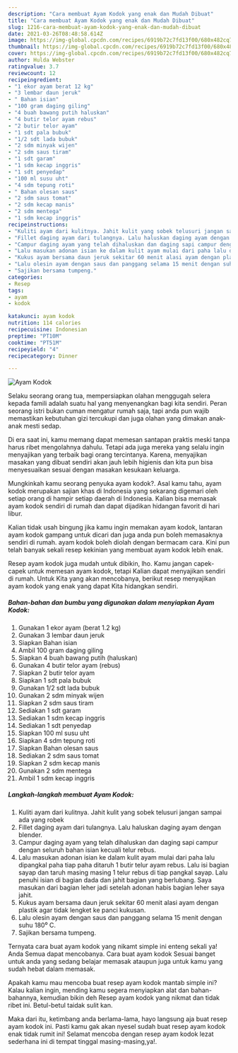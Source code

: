 ```yaml
---
description: "Cara membuat Ayam Kodok yang enak dan Mudah Dibuat"
title: "Cara membuat Ayam Kodok yang enak dan Mudah Dibuat"
slug: 1216-cara-membuat-ayam-kodok-yang-enak-dan-mudah-dibuat
date: 2021-03-26T08:48:58.614Z
image: https://img-global.cpcdn.com/recipes/6919b72c7fd13f00/680x482cq70/ayam-kodok-foto-resep-utama.jpg
thumbnail: https://img-global.cpcdn.com/recipes/6919b72c7fd13f00/680x482cq70/ayam-kodok-foto-resep-utama.jpg
cover: https://img-global.cpcdn.com/recipes/6919b72c7fd13f00/680x482cq70/ayam-kodok-foto-resep-utama.jpg
author: Hulda Webster
ratingvalue: 3.7
reviewcount: 12
recipeingredient:
- "1 ekor ayam berat 12 kg"
- "3 lembar daun jeruk"
- " Bahan isian"
- "100 gram daging giling"
- "4 buah bawang putih haluskan"
- "4 butir telor ayam rebus"
- "2 butir telor ayam"
- "1 sdt pala bubuk"
- "1/2 sdt lada bubuk"
- "2 sdm minyak wijen"
- "2 sdm saus tiram"
- "1 sdt garam"
- "1 sdm kecap inggris"
- "1 sdt penyedap"
- "100 ml susu uht"
- "4 sdm tepung roti"
- " Bahan olesan saus"
- "2 sdm saus tomat"
- "2 sdm kecap manis"
- "2 sdm mentega"
- "1 sdm kecap inggris"
recipeinstructions:
- "Kuliti ayam dari kulitnya. Jahit kulit yang sobek telusuri jangan sampai ada yang robek"
- "Fillet daging ayam dari tulangnya. Lalu haluskan daging ayam dengan blender."
- "Campur daging ayam yang telah dihaluskan dan daging sapi campur dengan seluruh bahan isian kecuali telur rebus."
- "Lalu masukan adonan isian ke dalam kulit ayam mulai dari paha lalu dipangkal paha tiap paha ditaruh 1 butir telur ayam rebus. Lalu isi bagian sayap dan taruh masing masing 1 telur rebus di tiap pangkal sayap. Lalu penuhi isian di bagian dada dan jahit bagian yang berlubang. Saya masukan dari bagian leher jadi setelah adonan habis bagian leher saya jahit."
- "Kukus ayam bersama daun jeruk sekitar 60 menit alasi ayam dengan plastik agar tidak lengket ke panci kukusan."
- "Lalu olesin ayam dengan saus dan panggang selama 15 menit dengan suhu 180⁰ C."
- "Sajikan bersama tumpeng."
categories:
- Resep
tags:
- ayam
- kodok

katakunci: ayam kodok 
nutrition: 114 calories
recipecuisine: Indonesian
preptime: "PT10M"
cooktime: "PT51M"
recipeyield: "4"
recipecategory: Dinner

---
```



![Ayam Kodok](https://img-global.cpcdn.com/recipes/6919b72c7fd13f00/680x482cq70/ayam-kodok-foto-resep-utama.jpg)

Selaku seorang orang tua, mempersiapkan olahan menggugah selera kepada famili adalah suatu hal yang menyenangkan bagi kita sendiri. Peran seorang istri bukan cuman mengatur rumah saja, tapi anda pun wajib memastikan kebutuhan gizi tercukupi dan juga olahan yang dimakan anak-anak mesti sedap.

Di era  saat ini, kamu memang dapat memesan santapan praktis meski tanpa harus ribet mengolahnya dahulu. Tetapi ada juga mereka yang selalu ingin menyajikan yang terbaik bagi orang tercintanya. Karena, menyajikan masakan yang dibuat sendiri akan jauh lebih higienis dan kita pun bisa menyesuaikan sesuai dengan masakan kesukaan keluarga. 



Mungkinkah kamu seorang penyuka ayam kodok?. Asal kamu tahu, ayam kodok merupakan sajian khas di Indonesia yang sekarang digemari oleh setiap orang di hampir setiap daerah di Indonesia. Kalian bisa memasak ayam kodok sendiri di rumah dan dapat dijadikan hidangan favorit di hari libur.

Kalian tidak usah bingung jika kamu ingin memakan ayam kodok, lantaran ayam kodok gampang untuk dicari dan juga anda pun boleh memasaknya sendiri di rumah. ayam kodok boleh diolah dengan bermacam cara. Kini pun telah banyak sekali resep kekinian yang membuat ayam kodok lebih enak.

Resep ayam kodok juga mudah untuk dibikin, lho. Kamu jangan capek-capek untuk memesan ayam kodok, tetapi Kalian dapat menyajikan sendiri di rumah. Untuk Kita yang akan mencobanya, berikut resep menyajikan ayam kodok yang enak yang dapat Kita hidangkan sendiri.

<!--inarticleads1-->

##### Bahan-bahan dan bumbu yang digunakan dalam menyiapkan Ayam Kodok:

1. Gunakan 1 ekor ayam (berat 1.2 kg)
1. Gunakan 3 lembar daun jeruk
1. Siapkan  Bahan isian
1. Ambil 100 gram daging giling
1. Siapkan 4 buah bawang putih (haluskan)
1. Gunakan 4 butir telor ayam (rebus)
1. Siapkan 2 butir telor ayam
1. Siapkan 1 sdt pala bubuk
1. Gunakan 1/2 sdt lada bubuk
1. Gunakan 2 sdm minyak wijen
1. Siapkan 2 sdm saus tiram
1. Sediakan 1 sdt garam
1. Sediakan 1 sdm kecap inggris
1. Sediakan 1 sdt penyedap
1. Siapkan 100 ml susu uht
1. Siapkan 4 sdm tepung roti
1. Siapkan  Bahan olesan saus
1. Sediakan 2 sdm saus tomat
1. Siapkan 2 sdm kecap manis
1. Gunakan 2 sdm mentega
1. Ambil 1 sdm kecap inggris




<!--inarticleads2-->

##### Langkah-langkah membuat Ayam Kodok:

1. Kuliti ayam dari kulitnya. Jahit kulit yang sobek telusuri jangan sampai ada yang robek
1. Fillet daging ayam dari tulangnya. Lalu haluskan daging ayam dengan blender.
1. Campur daging ayam yang telah dihaluskan dan daging sapi campur dengan seluruh bahan isian kecuali telur rebus.
1. Lalu masukan adonan isian ke dalam kulit ayam mulai dari paha lalu dipangkal paha tiap paha ditaruh 1 butir telur ayam rebus. Lalu isi bagian sayap dan taruh masing masing 1 telur rebus di tiap pangkal sayap. Lalu penuhi isian di bagian dada dan jahit bagian yang berlubang. Saya masukan dari bagian leher jadi setelah adonan habis bagian leher saya jahit.
1. Kukus ayam bersama daun jeruk sekitar 60 menit alasi ayam dengan plastik agar tidak lengket ke panci kukusan.
1. Lalu olesin ayam dengan saus dan panggang selama 15 menit dengan suhu 180⁰ C.
1. Sajikan bersama tumpeng.




Ternyata cara buat ayam kodok yang nikamt simple ini enteng sekali ya! Anda Semua dapat mencobanya. Cara buat ayam kodok Sesuai banget untuk anda yang sedang belajar memasak ataupun juga untuk kamu yang sudah hebat dalam memasak.

Apakah kamu mau mencoba buat resep ayam kodok mantab simple ini? Kalau kalian ingin, mending kamu segera menyiapkan alat dan bahan-bahannya, kemudian bikin deh Resep ayam kodok yang nikmat dan tidak ribet ini. Betul-betul taidak sulit kan. 

Maka dari itu, ketimbang anda berlama-lama, hayo langsung aja buat resep ayam kodok ini. Pasti kamu gak akan nyesel sudah buat resep ayam kodok enak tidak rumit ini! Selamat mencoba dengan resep ayam kodok lezat sederhana ini di tempat tinggal masing-masing,ya!.

